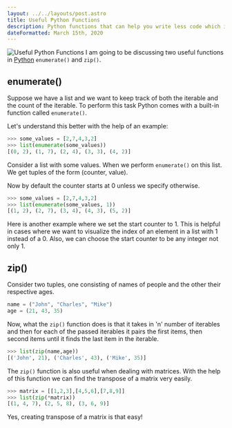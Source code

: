 ```yaml
---
layout: ../../layouts/post.astro
title: Useful Python Functions
description: Python functions that can help you write less code which is also readable.
dateFormatted: March 15th, 2020
---
```


![Useful Python Functions](/assets/images/posts/python-banner.jpg)
I am going to be discussing two useful functions in [Python](https://python.org/) `enumerate()` and `zip()`.

## enumerate()

Suppose we have a list and we want to keep track of both the iterable and the count of the iterable. To perform this task Python comes with a built-in function called `enumerate()`.

Let's understand this better with the help of an example:

```python
>>> some_values = [2,7,4,3,2]
>>> list(enumerate(some_values))
[(0, 2), (1, 7), (2, 4), (3, 3), (4, 2)]
```

Consider a list with some values. When we perform `enumerate()` on this list. We get tuples of the form (counter, value).

Now by default the counter starts at 0 unless we specify otherwise.

```python
>>> some_values = [2,7,4,3,2]
>>> list(enumerate(some_values, 1))
[(1, 2), (2, 7), (3, 4), (4, 3), (5, 2)]
```

Here is another example where we set the start counter to 1. This is helpful in cases where we want to visualize the index of an element in a list with 1 instead of a 0. Also, we can choose the start counter to be any integer not only 1.

## zip()

Consider two tuples, one consisting of names of people and the other their respective ages.

```python
name = ("John", "Charles", "Mike")
age = (21, 43, 35)
```

Now, what the `zip()` function does is that it takes in 'n' number of iterables and then for each of the passed iterables it pairs the first items, then second items until it finds the last item in the iterable.

```python
>>> list(zip(name,age))
[('John', 21), ('Charles', 43), ('Mike', 35)]
```

The `zip()` function is also useful when dealing with matrices. With the help of this function we can find the transpose of a matrix very easily.

```python
>>> matrix = [[1,2,3],[4,5,6],[7,8,9]]
>>> list(zip(*matrix))
[(1, 4, 7), (2, 5, 8), (3, 6, 9)]
```

Yes, creating transpose of a matrix is that easy!
